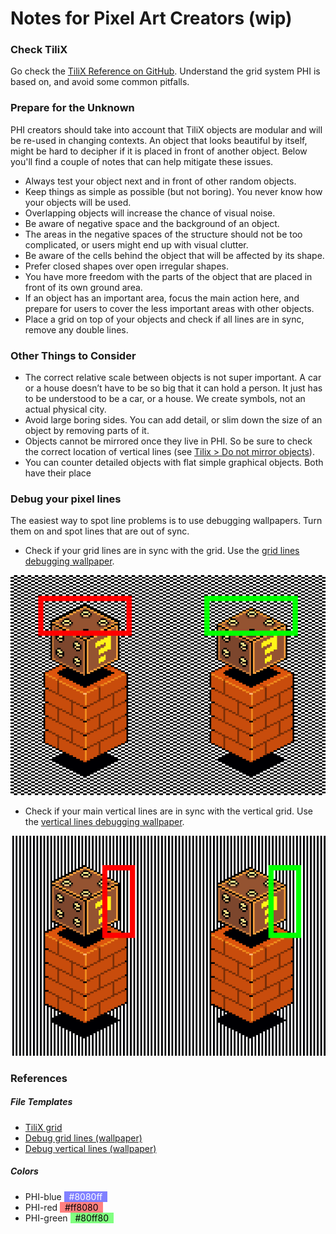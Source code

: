 # Notes for Pixel Art Creators (wip)

### Check TiliX
Go check the [TiliX Reference on GitHub](https://c6y.github.io/tilix-reference/). Understand the grid system PHI is based on, and avoid some common pitfalls.

### Prepare for the Unknown

PHI creators should take into account that TiliX objects are modular and will be re-used in changing contexts. An object that looks beautiful by itself, might be hard to decipher if it is placed in front of another object. Below you'll find a couple of notes that can help mitigate these issues.

* Always test your object next and in front of other random objects.
* Keep things as simple as possible (but not boring). You never know how your objects will be used.
* Overlapping objects will increase the chance of visual noise.
* Be aware of negative space and the background of an object.
* The areas in the negative spaces of the structure should not be too complicated, or users might end up with visual clutter.
* Be aware of the cells behind the object that will be affected by its shape.
* Prefer closed shapes over open irregular shapes.
* You have more freedom with the parts of the object that are placed in front of its own ground area.
* If an object has an important area, focus the main action here, and prepare for users to cover the less important areas with other objects.
* Place a grid on top of your objects and check if all lines are in sync, remove any double lines.

### Other Things to Consider

* The correct relative scale between objects is not super important. A car or a house doesn’t have to be so big that it can hold a person. It just has to be understood to be a car, or a house. We create symbols, not an actual physical city.
* Avoid large boring sides. You can add detail, or slim down the size of an object by removing parts of it.
* Objects cannot be mirrored once they live in PHI. So be sure to check the correct location of vertical lines (see [Tilix > Do not mirror objects](https://c6y.github.io/tilix-reference/)).
* You can counter detailed objects with flat simple graphical objects. Both have their place

### Debug your pixel lines
The easiest way to spot line problems is to use debugging wallpapers. Turn them on and spot lines that are out of sync.

* Check if your grid lines are in sync with the grid. Use the [grid lines debugging wallpaper](media/pixel-art/debug-grid-lines@4x.png).

![debug grid lines](media/pixel-art/debug-grid-lines@4x.png "debug grid lines")

* Check if your main vertical lines are in sync with the vertical grid. Use the [vertical lines debugging wallpaper](media/pixel-art/debug-vertical-lines@4x.png).

![debug vertical lines](media/pixel-art/debug-vertical-lines@4x.png "debug vertical lines")


### References
##### File Templates
* [TiliX grid](https://github.com/c6y/tilix-reference/tree/master/media/assets)
* [Debug grid lines (wallpaper)](media/pixel-art/debug-grid-lines@4x.png)
* [Debug vertical lines (wallpaper)](media/pixel-art/debug-vertical-lines@4x.png)


##### Colors
* PHI-blue <span style="color:white;background-color:#8080ff">&nbsp; #8080ff &nbsp;</span>
* PHI-red <span style="color:black;background-color:#ff8080">&nbsp; #ff8080 &nbsp;</span>
* PHI-green <span style="color:black;background-color:#80ff80">&nbsp; #80ff80 &nbsp;</span>
